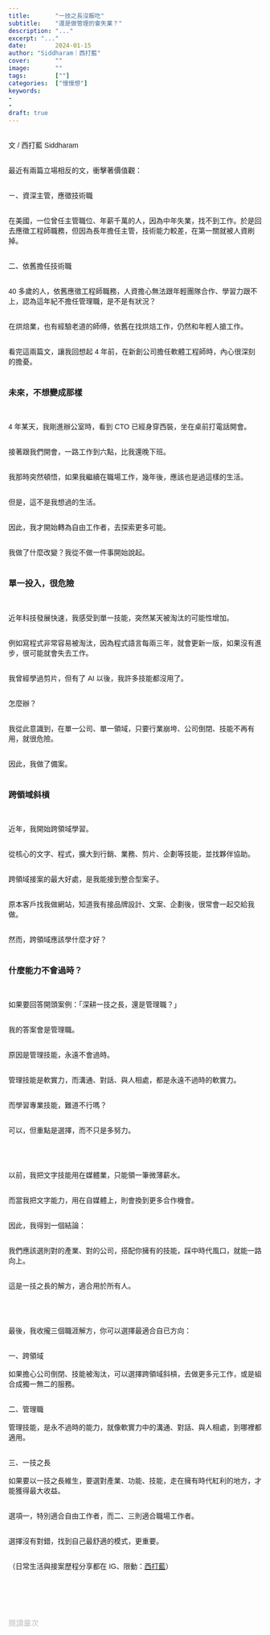 ```yaml
---
title:       "一技之長沒飯吃"
subtitle:    "還是做管理的會失業？"
description: "..."
excerpt: "..."
date:        2024-01-15
author: "Siddharam｜西打藍"
cover:       ""
image:       ""
tags:        [""]
categories:  ["慢慢想"]
keywords:
- 
- 
draft: true
---
```


<article style="font-family: 'Noto Sans TC', '微軟正黑體', sans-serif; font-weight: 300;">

<br>文 / 西打藍 Siddharam<br><br>

最近有兩篇立場相反的文，衝擊著價值觀：<br><br>

ㄧ、資深主管，應徵技術職<br><br>

在美國，一位曾任主管職位、年薪千萬的人，因為中年失業，找不到工作。於是回去應徵工程師職務，但因為長年擔任主管，技術能力較差，在第一關就被人資刷掉。<br><br>

二、依舊擔任技術職<br><br>

40 多歲的人，依舊應徵工程師職務，人資擔心無法跟年輕團隊合作、學習力跟不上，認為這年紀不擔任管理職，是不是有狀況？<br><br>

在烘焙業，也有經驗老道的師傅，依舊在找烘焙工作，仍然和年輕人搶工作。<br><br>

看完這兩篇文，讓我回想起 4 年前，在新創公司擔任軟體工程師時，內心很深刻的擔憂。<br><br>


<h3 class="article-h1-color">未來，不想變成那樣</h3><br>

4 年某天，我剛進辦公室時，看到 CTO 已經身穿西裝，坐在桌前打電話開會。<br><br>

接著跟我們開會，一路工作到六點，比我還晚下班。<br><br>

我那時突然頓悟，如果我繼續在職場工作，幾年後，應該也是過這樣的生活。<br><br>

但是，這不是我想過的生活。<br><br>

因此，我才開始轉為自由工作者，去探索更多可能。<br><br>

我做了什麼改變？我從不做一件事開始說起。<br><br>


<h3 class="article-h1-color">單一投入，很危險</h3><br>

近年科技發展快速，我感受到單一技能，突然某天被淘汰的可能性增加。<br><br>

例如寫程式非常容易被淘汰，因為程式語言每兩三年，就會更新一版，如果沒有進步，很可能就會失去工作。<br><br>

我曾經學過剪片，但有了 AI 以後，我許多技能都沒用了。<br><br>

怎麼辦？<br><br>

我從此意識到，在單一公司、單一領域，只要行業崩垮、公司倒閉、技能不再有用，就很危險。<br><br>

因此，我做了備案。<br><br>


<h3 class="article-h1-color">跨領域斜槓</h3><br>

近年，我開始跨領域學習。<br><br>

從核心的文字、程式，擴大到行銷、業務、剪片、企劃等技能，並找夥伴協助。<br><br>

跨領域接案的最大好處，是我能接到整合型案子。<br><br>

原本客戶找我做網站，知道我有接品牌設計、文案、企劃後，很常會一起交給我做。<br><br>

然而，跨領域應該學什麼才好？<br><br>


<h3 class="article-h1-color">什麼能力不會過時？</h3><br>

如果要回答開頭案例：「深耕一技之長，還是管理職？」<br><br>

我的答案會是管理職。<br><br>

原因是管理技能，永遠不會過時。<br><br>

管理技能是軟實力，而溝通、對話、與人相處，都是永遠不過時的軟實力。<br><br>

而學習專業技能，難道不行嗎？<br><br>

可以，但重點是選擇，而不只是多努力。<br><br>


<h3 class="article-h1-color"></h3><br>

以前，我把文字技能用在媒體業，只能領一筆微薄薪水。<br><br>

而當我把文字能力，用在自媒體上，則會換到更多合作機會。<br><br>

因此，我得到一個結論：<br><br>

我們應該選則對的產業、對的公司，搭配你擁有的技能，踩中時代風口，就能一路向上。<br><br>

這是一技之長的解方，適合用於所有人。<br><br>


<h3 class="article-h1-color"></h3><br>

最後，我收攏三個職涯解方，你可以選擇最適合自已方向：<br><br>

一、跨領域<br><br>
如果擔心公司倒閉、技能被淘汰，可以選擇跨領域斜槓，去做更多元工作，或是組合成獨一無二的服務。<br><br>

二、管理職<br><br>
管理技能，是永不過時的能力，就像軟實力中的溝通、對話、與人相處，到哪裡都適用。<br><br>

三、一技之長<br><br>
如果要以一技之長維生，要選對產業、功能、技能，走在擁有時代紅利的地方，才能獲得最大收益。<br><br>

選項一，特別適合自由工作者，而二、三則適合職場工作者。<br><br>

選擇沒有對錯，找到自己最舒適的模式，更重要。<br><br>



<!-- 
<!-- 案例 > 證明案例 > 壞處 > 怎麼改變（列步驟） > 結語總結金句 -->


（日常生活與接案歷程分享都在 IG、限動：<a href="https://www.instagram.com/sidd.blue/" target="_blank">西打藍</a>）<br><br>

<!-- <h3 class="article-h1-color"></h3><br> -->





<br><br><br>

</article>

<div style="color: #bfbfbf; font-size: 15px;" id="busuanzi_container_page_pv">
  閱讀量<span id="busuanzi_value_page_pv"></span>次
</div>

<script src="../../js/post.js"></script>
